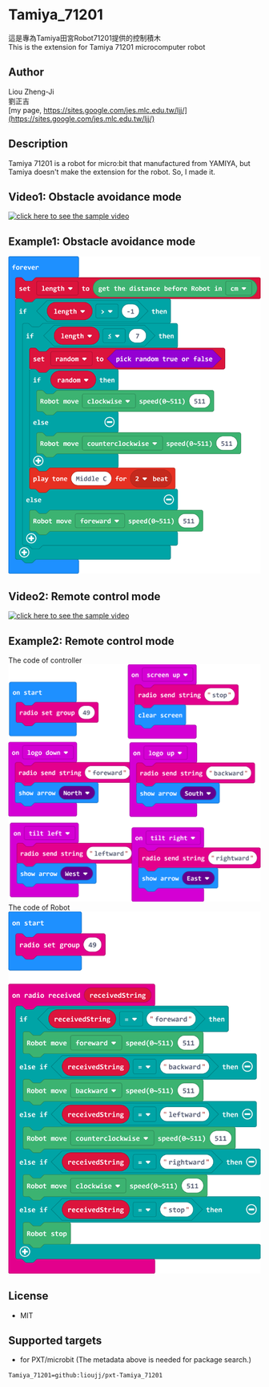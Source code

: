# Tamiya_71201

這是專為Tamiya田宮Robot71201提供的控制積木\
This is the extension for Tamiya 71201 microcomputer robot

## Author
Liou Zheng-Ji\
劉正吉\
[my page, https://sites.google.com/jes.mlc.edu.tw/ljj/](https://sites.google.com/jes.mlc.edu.tw/ljj/)

## Description
Tamiya 71201 is a robot for micro:bit that manufactured from YAMIYA, but Tamiya doesn't make the extension for the robot. So, I made it. 

## Video1: Obstacle avoidance mode 
[![click here to see the sample video](https://img.youtube.com/vi/jVTZ3zXjj3U/0.jpg)](https://www.youtube.com/watch?v=jVTZ3zXjj3U)

## Example1: Obstacle avoidance mode 
![image](images/avoid_obstcle_eng.png)

## Video2: Remote control mode 
[![click here to see the sample video](https://img.youtube.com/vi/qcyHoROeya8/0.jpg)](https://www.youtube.com/watch?v=qcyHoROeya8)

## Example2: Remote control mode
The code of controller\
![image](images/remoteController_eng.png)
 \
The code of Robot\
![image](images/remoteRobot_eng.png)


## License

* MIT

## Supported targets

* for PXT/microbit
(The metadata above is needed for package search.)

```package
Tamiya_71201=github:lioujj/pxt-Tamiya_71201
```